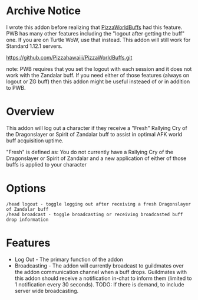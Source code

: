 # Archive Notice
I wrote this addon before realizing that [PizzaWorldBuffs](https://github.com/Pizzahawaiii/PizzaWorldBuffs.git) had this feature.  PWB has many other features including the "logout after getting the buff" one.  If you are on Turtle WoW, use that instead.  This addon will still work for Standard 1.12.1 servers.

https://github.com/Pizzahawaiii/PizzaWorldBuffs.git

note: PWB requires that you set the logout with each session and it does not work with the Zandalar buff.  If you need either of those features (always on logout or ZG buff) then this addon might be useful insteaed of or in addition to PWB.

# Overview
This addon will log out a character if they receive a "Fresh" Rallying Cry of the Dragonslayer or Spirit of Zandalar buff to assist in optimal AFK world buff acquisition uptime.

"Fresh" is defined as: You do not currently have a Rallying Cry of the Dragonslayer or Spirit of Zandalar and a new application of either of those buffs is applied to your character

# Options

```
/head logout - toggle logging out after receiving a fresh Dragonslayer of Zandalar buff
/head broadcast - toggle broadcasting or receiving broadcasted buff drop information
```

# Features
* Log Out - The primary function of the addon
* Broadcasting - The addon will currently broadcast to guildmates over the addon communication channel when a buff drops.  Guildmates with this addon should receive a notification in-chat to inform them (limited to 1 notification every 30 seconds).  TODO: If there is demand, to include server wide broadcasting.
